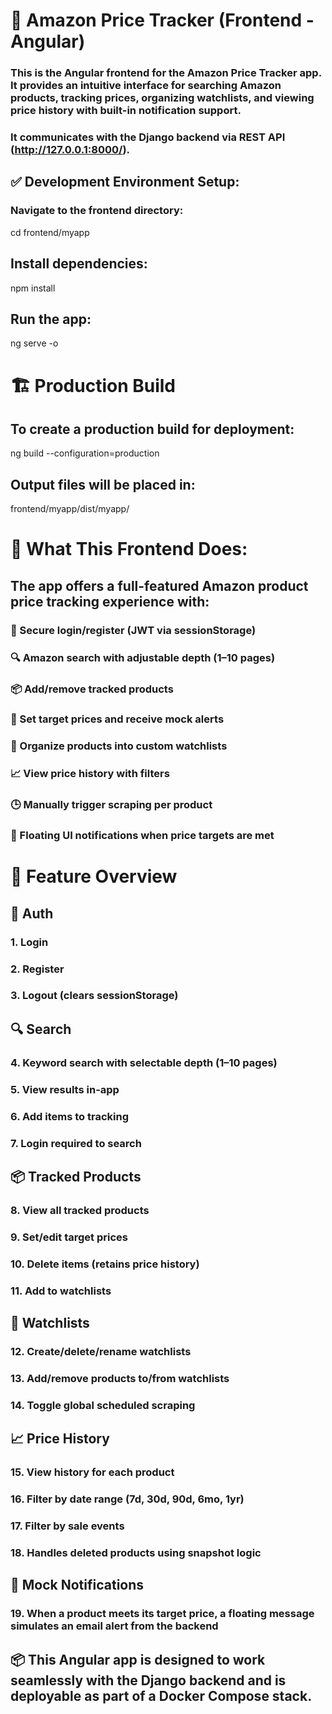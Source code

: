 # 🧩 Amazon Price Tracker (Frontend - Angular)
### This is the Angular frontend for the Amazon Price Tracker app. It provides an intuitive interface for searching Amazon products, tracking prices, organizing watchlists, and viewing price history with built-in notification support.

### It communicates with the Django backend via REST API (http://127.0.0.1:8000/).

## ✅ Development Environment Setup:
### Navigate to the frontend directory:
cd frontend/myapp

## Install dependencies:
npm install

## Run the app:
ng serve -o



# 🏗️ Production Build

## To create a production build for deployment:
ng build --configuration=production

## Output files will be placed in:
frontend/myapp/dist/myapp/


# 🧠 What This Frontend Does:
## The app offers a full-featured Amazon product price tracking experience with:

### 🔐 Secure login/register (JWT via sessionStorage)
### 🔍 Amazon search with adjustable depth (1–10 pages)
### 📦 Add/remove tracked products
### 🎯 Set target prices and receive mock alerts
### 📁 Organize products into custom watchlists
### 📈 View price history with filters
### 🕒 Manually trigger scraping per product
### 📨 Floating UI notifications when price targets are met


# 🧩 Feature Overview
## 🔐 Auth
### 1. Login
### 2. Register
### 3. Logout (clears sessionStorage)

## 🔍 Search
### 4. Keyword search with selectable depth (1–10 pages)
### 5. View results in-app
### 6. Add items to tracking
### 7. Login required to search

## 📦 Tracked Products
### 8. View all tracked products
### 9. Set/edit target prices
### 10. Delete items (retains price history)
### 11. Add to watchlists

## 📁 Watchlists
### 12. Create/delete/rename watchlists
### 13. Add/remove products to/from watchlists
### 14. Toggle global scheduled scraping

## 📈 Price History
### 15. View history for each product
### 16. Filter by date range (7d, 30d, 90d, 6mo, 1yr)
### 17. Filter by sale events
### 18. Handles deleted products using snapshot logic

## 💌 Mock Notifications
### 19. When a product meets its target price, a floating message simulates an email alert from the backend



## 📦 This Angular app is designed to work seamlessly with the Django backend and is deployable as part of a Docker Compose stack.